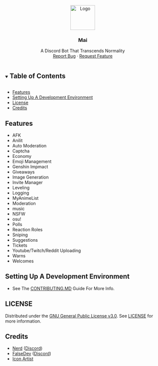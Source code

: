 <!-- PROJECT LOGO -->
<br />
<p align="center">
    <a href="https://github.com/TabiBot/Tabi">
    <img src="https://cdn.discordapp.com/avatars/770898395664875541/c04edaafef86e4efdff7208204e043a6.png?size=2048" alt="Logo" width="80" height="80">
    </a>
  <h3 align="center">Mai</h3>
  <p align="center">
    A Discord Bot That Transcends Normality
    </br>
    <a href="https://github.com/xFGhoul/Mai/issues">Report Bug</a>
    ·
    <a href="https://github.com/xFGhoul/Mai/issues">Request Feature</a>
  </p>
</p>

<!-- TABLE OF CONTENTS -->
<details open="open">
  <summary><h2 style="display: inline-block">Table of Contents</h2></summary>
    <ul>
    <li><a href="#features">Features</a></li>
    <li><a href="setting-up-a-development-environment">Setting Up A Development Environment</a></li>
    <li><a href="#license">License</a></li>
    <li><a href="#credits">Credits</a></li>
  </ol>
</details>

## Features

* AFK
* Anilit
* Auto Moderation
* Captcha
* Economy
* Emoji Management
* Genshin Impmact
* Giveaways
* Image Generation
* Invite Manager
* Leveling
* Logging
* MyAnimeList
* Moderation
* music
* NSFW
* osu!
* Polls
* Reaction Roles
* Sniping
* Suggestions
* Tickets
* Youtube/Twitch/Reddit Uploading
* Warns
* Welcomes

## Setting Up A Development Environment

* See The [CONTRIBUTING.MD](https://github.com/xFGhoul/Mai/blob/dev/.github/CONTRIBUTING.md) Guide For More Info.

## LICENSE

Distributed under the [GNU General Public License v3.0](https://www.gnu.org/licenses/gpl-3.0.en.html). See [LICENSE](https://github.com/xFGhoul/Mai/blob/dev/LICENSE) for more information.

## Credits

* [Nerd](https://github.com/FrostByte266) ([Discord](discord.com/users/Nerd#4271))
* [FalseDev](https://github.com/FalseDev) ([Discord](dicord.com/users/FalseDev#7435))
* [Icon Artist](https://www.instagram.com/chon_mi105/?hl=en)

<!-- MARKDOWN LINKS & IMAGES -->
<!-- https://www.markdownguide.org/basic-syntax/#reference-style-links -->
[contributors-shield]: https://img.shields.io/github/contributors/xFGhoul/Mai.svg?style=for-the-badge
[contributors-url]: https://github.com/xFGhoul/Mai_name/graphs/contributors
[forks-shield]: https://img.shields.io/github/forks/xFGhoul/Mai.svg?style=for-the-badge
[forks-url]: https://github.com/xFGhoul/Mai_name/network/members
[stars-shield]: https://img.shields.io/github/stars/xFGhoul/Mai.svg?style=for-the-badge
[stars-url]: https://github.com/xFGhoul/Mai_name/stargazers
[issues-shield]: https://img.shields.io/github/issues/xFGhoul/Mai.svg?style=for-the-badge
[issues-url]: https://github.com/xFGhoul/Mai_name/issues
[license-shield]: https://img.shields.io/github/license/xFGhoul/Mai.svg?style=for-the-badge
[license-url]: https://github.com/xFGhoul/Mai_name/blob/master/LICENSE.txt
